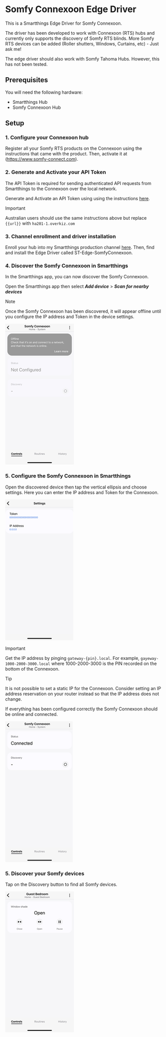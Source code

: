 # Somfy Connexoon Edge Driver
This is a Smartthings Edge Driver for Somfy Connexoon. 

The driver has been developed to work with Connexoon (RTS) hubs and currently only supports the discovery of Somfy RTS blinds. More Somfy RTS devices can be added (Roller shutters, Windows, Curtains, etc) - Just ask me!

The edge driver should also work with Somfy Tahoma Hubs. However, this has not been tested.

## Prerequisites

You will need the following hardware:
- Smartthings Hub
- Somfy Connexoon Hub

## Setup

### 1. Configure your Connexoon hub 

Register all your Somfy RTS products on the Connexoon using the instructions that came with the product. Then, activate it at (https://www.somfy-connect.com).

### 2. Generate and Activate your API Token

The API Token is required for sending authenticated API requests from Smartthings to the Connexoon over the local network.

Generate and Activate an API Token using using the instructions [here](https://github.com/Somfy-Developer/Somfy-TaHoma-Developer-Mode).

> [!IMPORTANT]
> Australian users should use the same instructions above but replace `{{url}}` with `ha201-1.overkiz.com`

### 3. Channel enrollment and driver installation

Enroll your hub into my Smartthings production channel [here](https://callaway.smartthings.com/channels/d9a44c51-f5db-4849-81a6-dc7c6b3540ff). Then, find and install the Edge Driver called ST-Edge-SomfyConnexoon.

### 4. Discover the Somfy Connexoon in Smartthings

In the Smartthings app, you can now discover the Somfy Connexoon.

Open the Smartthings app then select ***Add device*** > ***Scan for nearby devices*** 

> [!NOTE]
> Once the Somfy Connexoon has been discovered, it will appear offline until you configure the IP address and Token in the device settings.

![Screenshot of Somfy Connexoon device not configured and offline](assets/images/screenshot_connexoon-notconfigured.png)

### 5. Configure the Somfy Connexoon in Smartthings

Open the discovered device then tap the vertical ellipsis and choose settings. Here you can enter the IP address and Token for the Connexoon.  
  
![Screenshot of Somfy Connexoon device settings](assets/images/screenshot_connexoon-settings.png)

> [!IMPORTANT]
> Get the IP address by pinging `gateway-{pin}.local`. For example, `gayeway-1000-2000-3000.local` where 1000-2000-3000 is the PIN recorded on the bottom of the Connexoon.

> [!TIP]
> It is not possible to set a static IP for the Connexoon. Consider setting an IP address reservation on your router instead so that the IP address does not change.

If everything has been configured correctly the Somfy Connexoon should be online and connected.  
  
![Screenshot of Somfy Connexoon device online and connected](assets/images/screenshot_connexoon-connected.png)

### 5. Discover your Somfy devices

Tap on the Discovery button to find all Somfy devices.  
  
![Screenshot of Somfy Blind](assets/images/screenshot_blind.png)

